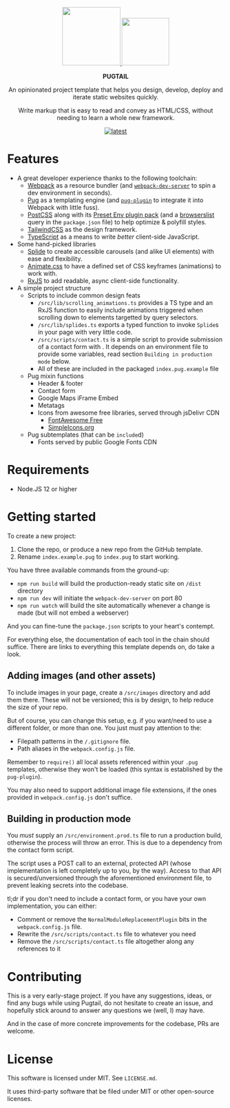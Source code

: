 <div align="center">
  <div>
    <a href="https://pugjs.org">
      <img src="https://cdn.rawgit.com/pugjs/pug-logo/eec436cee8fd9d1726d7839cbe99d1f694692c0c/SVG/pug-final-logo-_-colour-128.svg"
      height="135">
    </a>
    <a href="https://pugjs.org">
      <img src="https://tailwindcss.com/_next/static/media/tailwindcss-mark.79614a5f61617ba49a0891494521226b.svg"
      height="110">
    </a>
  </div>

  **PUGTAIL**

  An opinionated project template that helps you design, develop, deploy and iterate static websites quickly.

  Write markup that is easy to read and convey as HTML/CSS, without needing to learn a whole new framework.

  [![latest](https://img.shields.io/github/v/tag/bglamadrid/pugtail?label=latest)](https://github.com/bglamadrid/pugtail/tags)
</div>

# Features

- A great developer experience thanks to the following toolchain:
  - [Webpack](https://webpack.js.org) as a resource bundler (and [`webpack-dev-server`](https://github.com/webpack/webpack-dev-server) to spin a dev environment in seconds).
  - [Pug](https://pugjs.org) as a templating engine (and [`pug-plugin`](https://github.com/webdiscus/pug-plugin) to integrate it into Webpack with little fuss).
  - [PostCSS](https://postcss.org) along with its [Preset Env plugin pack](https://github.com/csstools/postcss-plugins/tree/main/plugin-packs/postcss-preset-env) (and a [browserslist](https://github.com/browserslist/browserslist) query in the `package.json` file) to help optimize & polyfill styles.
  - [TailwindCSS](https://tailwindcss.com) as the design framework.
  - [TypeScript](https://www.typescriptlang.org) as a means to write _better_ client-side JavaScript.
- Some hand-picked libraries
  - [Splide](https://splidejs.com) to create accessible carousels (and alike UI elements) with ease and flexibility.
  - [Animate.css](https://animate.style) to have a defined set of CSS keyframes (animations) to work with.
  - [RxJS](https://rxjs.dev) to add readable, async client-side functionality.
- A simple project structure
  - Scripts to include common design feats
    - `/src/lib/scrolling_animations.ts` provides a TS type and an RxJS function to easily include animations triggered when scrolling down to elements targetted by query selectors.
    - `/src/lib/splides.ts` exports a typed function to invoke `Splide`s in your page with very little code.
    - `/src/scripts/contact.ts` is a simple script to provide submission of a contact form with . It depends on an environment file to provide some variables, read section `Building in production mode` below.
    - All of these are included in the packaged `index.pug.example` file
  - Pug mixin functions
    - Header & footer
    - Contact form
    - Google Maps iFrame Embed
    - Metatags
    - Icons from awesome free libraries, served through jsDelivr CDN
      - [FontAwesome Free](https://fontawesome.com)
      - [SimpleIcons.org](https://simpleicons.org)
  - Pug subtemplates (that can be `include`d)
    - Fonts served by public Google Fonts CDN


# Requirements

- Node.JS 12 or higher


# Getting started

To create a new project:
1. Clone the repo, or produce a new repo from the GitHub template.
2. Rename `index.example.pug` to `index.pug` to start working.

You have three available commands from the ground-up:
- `npm run build` will build the production-ready static site on `/dist` directory
- `npm run dev` will initiate the `webpack-dev-server` on port 80
- `npm run watch` will build the site automatically whenever a change is made (but will not embed a webserver)

And you can fine-tune the `package.json` scripts to your heart's contempt.

For everything else, the documentation of each tool in the chain should suffice. There are links to everything this template depends on, do take a look.


## Adding images (and other assets)

To include images in your page, create a `/src/images` directory and add them there. These will not be versioned; this is by design, to help reduce the size of your repo.

But of course, you can change this setup, e.g. if you want/need to use a different folder, or more than one. You just must pay attention to the:
- Filepath patterns in the `/.gitignore` file.
- Path aliases in the `webpack.config.js` file.

Remember to `require()` all local assets referenced within your `.pug` templates, otherwise they won't be loaded (this syntax is established by the `pug-plugin`).

You may also need to support additional image file extensions, if the ones provided in `webpack.config.js` don't suffice.


## Building in production mode

You _must_ supply an `/src/environment.prod.ts` file to run a production build, otherwise the process will throw an error. This is due to a dependency from the contact form script.

The script uses a POST call to an external, protected API (whose implementation is left completely up to you, by the way). Access to that API is secured/unversioned through the aforementioned environment file, to prevent leaking secrets into the codebase.

tl;dr if you don't need to include a contact form, or you have your own implementation, you can either:
- Comment or remove the `NormalModuleReplacementPlugin` bits in the `webpack.config.js` file.
- Rewrite the `/src/scripts/contact.ts` file to whatever you need
- Remove the `/src/scripts/contact.ts` file altogether along any references to it


# Contributing

This is a very early-stage project. If you have any suggestions, ideas, or find any bugs while using Pugtail, do not hesitate to create an issue, and hopefully stick around to answer any questions we (well, I) may have.

And in the case of more concrete improvements for the codebase, PRs are welcome.


# License

This software is licensed under MIT. See `LICENSE.md`.

It uses third-party software that be filed under MIT or other open-source licenses.
